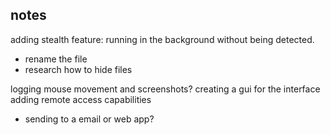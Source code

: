 ## notes

adding stealth feature: running in the background without being detected. 
- rename the file 
- research how to hide files 

logging mouse movement and screenshots? 
creating a gui for the interface
adding remote access capabilities 
- sending to a email or web app?

